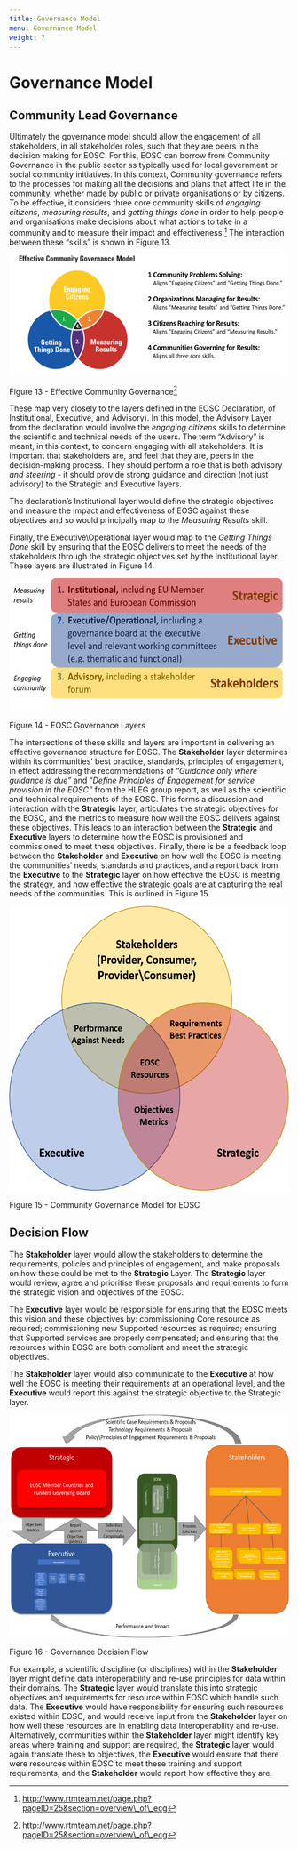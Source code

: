 ```yaml
---
title: Governance Model
menu: Governance Model
weight: 7
---
```


Governance Model
================

Community Lead Governance
-------------------------

Ultimately the governance model should allow the engagement of all
stakeholders, in all stakeholder roles, such that they are peers in the
decision making for EOSC. For this, EOSC can borrow from Community
Governance in the public sector as typically used for local government
or social community initiatives. In this context, Community governance
refers to the processes for making all the decisions and plans that
affect life in the community, whether made by public or private
organisations or by citizens. To be effective, it considers three core
community skills of *engaging citizens*, *measuring results*, and
*getting things done* in order to help people and organisations make
decisions about what actions to take in a community and to measure their
impact and effectiveness.[^1] The interaction between these “skills” is
shown in Figure 13.

<img src="GovernanceModel/media/image1.png" style="width:5.52852in;height:2.26667in" />

Figure 13 - Effective Community Governance[^2]

These map very closely to the layers defined in the EOSC Declaration, of
Institutional, Executive, and Advisory). In this model, the Advisory
Layer from the declaration would involve the *engaging citizens* skills
to determine the scientific and technical needs of the users. The term
“Advisory” is meant, in this context, to concern engaging with all
stakeholders. It is important that stakeholders are, and feel that they
are, peers in the decision-making process. They should perform a role
that is both advisory *and steering* - it should provide strong guidance
and direction (not just advisory) to the Strategic and Executive layers.

The declaration’s Institutional layer would define the strategic
objectives and measure the impact and effectiveness of EOSC against
these objectives and so would principally map to the *Measuring Results*
skill.

Finally, the Executive\\Operational layer would map to the *Getting
Things Done* skill by ensuring that the EOSC delivers to meet the needs
of the stakeholders through the strategic objectives set by the
Institutional layer. These layers are illustrated in Figure 14.

<img src="GovernanceModel/media/image2.png" alt="EOSC Governance Layers" style="width:5.83333in;height:2.48413in" />

Figure 14 - EOSC Governance Layers

The intersections of these skills and layers are important in delivering
an effective governance structure for EOSC. The **Stakeholder** layer
determines within its communities’ best practice, standards, principles
of engagement, in effect addressing the recommendations of “*Guidance
only where guidance is due”* and “*Define Principles of Engagement for
service provision in the EOSC”* from the HLEG group report, as well as
the scientific and technical requirements of the EOSC. This forms a
discussion and interaction with the **Strategic** layer, articulates the
strategic objectives for the EOSC, and the metrics to measure how well
the EOSC delivers against these objectives. This leads to an interaction
between the **Strategic** and **Executive** layers to determine how the
EOSC is provisioned and commissioned to meet these objectives. Finally,
there is be a feedback loop between the **Stakeholder** and
**Executive** on how well the EOSC is meeting the communities’ needs,
standards and practices, and a report back from the **Executive** to the
**Strategic** layer on how effective the EOSC is meeting the strategy,
and how effective the strategic goals are at capturing the real needs of
the communities. This is outlined in Figure 15.

<img src="GovernanceModel/media/image3.png" alt="EOSC Community Governance Model" style="width:5.83333in;height:5.33647in" />

Figure 15 - Community Governance Model for EOSC

Decision Flow
-------------

The **Stakeholder** layer would allow the stakeholders to determine the
requirements, policies and principles of engagement, and make proposals
on how these could be met to the **Strategic** Layer. The **Strategic**
layer would review, agree and prioritise these proposals and
requirements to form the strategic vision and objectives of the EOSC.

The **Executive** layer would be responsible for ensuring that the EOSC
meets this vision and these objectives by: commissioning Core resource
as required; commissioning new Supported resources as required; ensuring
that Supported services are properly compensated; and ensuring that the
resources within EOSC are both compliant and meet the strategic
objectives.

The **Stakeholder** layer would also communicate to the **Executive** at
how well the EOSC is meeting their requirements at an operational level,
and the **Executive** would report this against the strategic objective
to the Strategic layer.

<img src="GovernanceModel/media/image4.png" style="width:6.21111in;height:4.17775in" />

Figure 16 - Governance Decision Flow

For example, a scientific discipline (or disciplines) within the
**Stakeholder** layer might define data interoperability and re-use
principles for data within their domains. The **Strategic** layer would
translate this into strategic objectives and requirements for resource
within EOSC which handle such data. The **Executive** would have
responsibility for ensuring such resources existed within EOSC, and
would receive input from the **Stakeholder** layer on how well these
resources are in enabling data interoperability and re-use.
Alternatively, communities within the **Stakeholder** layer might
identify key areas where training and support are required, the
**Strategic** layer would again translate these to objectives, the
**Executive** would ensure that there were resources within EOSC to meet
these training and support requirements, and the **Stakeholder** would
report how effective they are.

[^1]: http://www.rtmteam.net/page.php?pageID=25&section=overview\_of\_ecg

[^2]: http://www.rtmteam.net/page.php?pageID=25&section=overview\_of\_ecg


